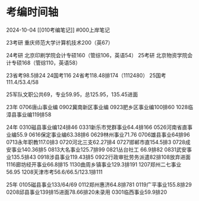 # 考编时间轴
2024-10-04
[[010考编笔记]]
#000上岸笔记 


23考研 重庆师范大学计算机技术200（英67）

24考研 北京印刷学院会计专硕160（管综106，英语54）
25考研 北京物资学院会计专硕168（管综110，英语58）

23省考98.5排24
24国考116
24省考118.48排174（1112480）
25国考111.4/53.4/58

25军队文职公共69，专业59.95，总125.95，135.45进面

23年
0706唐山事业编
0902冀南新区事业编
0923肥乡区事业编100排60
1028临漳县事业编119排58

24年
0310磁县事业编124排46
0331新乐市党群事业64.4排166
0526河南省直事业编55.9
0616保定事业编63.38排6
0629林州事业71.76
0706雄县事业64排96
0713永年职教117.0排3
0720河北三支62.27排4
0727邯郸市直154.5排3
0728成安事业140.36排5
0813大名事业125.7排99
0821丛台社工 66.9排82
0831武安事业135.5排43
0918涉县事业119.43排5
0922行政审批劳务派遣82排108放弃进面
1116廊坊经开事业66.8排15
1130曲周乡镇事业129.3排191
1207郑州二七事业56.95
1208天津市考56.6/66.5/123.1排111

25年
0105磁县事业133/64/69
0112郑州惠济64.8排781
0119广平事业155.8排29
0208邱县事业139排15进面78.66排20未录用
0301临西事业59.9排20